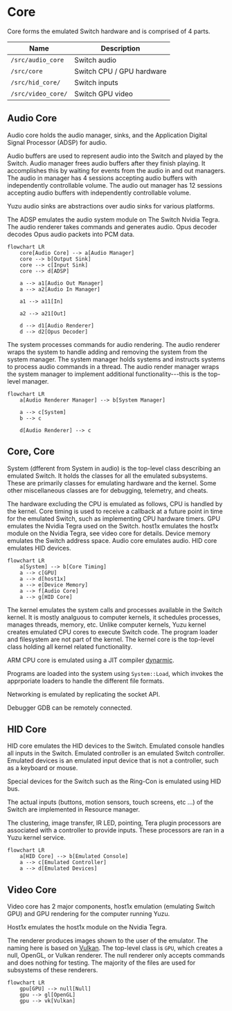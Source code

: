 # Core

Core forms the emulated Switch hardware and is comprised of 4 parts.

| Name | Description |
| - | - |
| `/src/audio_core`  | Switch audio |
| `/src/core`        | Switch CPU / GPU hardware |
| `/src/hid_core/`   | Switch inputs |
| `/src/video_core/` | Switch GPU video |

## Audio Core

Audio core holds the audio manager, sinks, and the Application Digital Signal Processor (ADSP) for audio.

Audio buffers are used to represent audio into the Switch and played by the Switch. Audio manager frees audio buffers after they finish playing. It accomplishes this by waiting for events from the audio in and out managers. The audio in manager has 4 sessions accepting audio buffers with independently controllable volume. The audio out manager has 12 sessions accepting audio buffers with independently controllable volume.

Yuzu audio sinks are abstractions over audio sinks for various platforms.

The ADSP emulates the audio system module on The Switch Nvidia Tegra. The audio renderer takes commands and generates audio. Opus decoder decodes Opus audio packets into PCM data.

```mermaid
flowchart LR
    core[Audio Core] --> a[Audio Manager]
    core --> b[Output Sink]
    core --> c[Input Sink]
    core --> d[ADSP]

    a --> a1[Audio Out Manager]
    a --> a2[Audio In Manager]

    a1 --> a11[In]

    a2 --> a21[Out]

    d --> d1[Audio Renderer]
    d --> d2[Opus Decoder]
```

The system processes commands for audio rendering. The audio renderer wraps the system to handle adding and removing the system from the system manager. The system manager holds systems and instructs systems to process audio commands in a thread. The audio render manager wraps the system manager to implement additional functionality---this is the top-level manager.

```mermaid
flowchart LR
    a[Audio Renderer Manager] --> b[System Manager]

    a --> c[System]
    b --> c

    d[Audio Renderer] --> c
```

## Core, Core

System (dfferent from System in audio) is the top-level class describing an emulated Switch. It holds the classes for all the emulated subsystems. These are primarily classes for emulating hardware and the kernel. Some other miscellaneous classes are for debugging, telemetry, and cheats.

The hardware excluding the CPU is emulated as follows, CPU is handled by the kernel. Core timing is used to receive a callback at a future point in time for the emulated Switch, such as implementing CPU hardware timers. GPU emulates the Nvidia Tegra used on the Switch. host1x emulates the host1x module on the Nvidia Tegra, see video core for details. Device memory emulates the Switch address space. Audio core emulates audio. HID core emulates HID devices.

```mermaid
flowchart LR
    a[System] --> b[Core Timing]
    a --> c[GPU]
    a --> d[host1x]
    a --> e[Device Memory]
    a --> f[Audio Core]
    a --> g[HID Core]
```

The kernel emulates the system calls and processes available in the Switch kernel. It is mostly analguous to computer kernels, it schedules processes, manages threads, memory, etc. Unlike computer kernels, Yuzu kernel creates emulated CPU cores to execute Switch code. The program loader and filesystem are not part of the kernel. The kernel core is the top-level class holding all kernel related functionality.

ARM CPU core is emulated using a JIT compiler [dynarmic](https://github.com/yuzu-mirror/dynarmic).

Programs are loaded into the system using `System::Load`, which invokes the apprporiate loaders to handle the different file formats.

Networking is emulated by replicating the socket API.

Debugger GDB can be remotely connected.

## HID Core

HID core emulates the HID devices to the Switch. Emulated console handles all inputs in the Switch. Emulated controller is an emulated Switch controller. Emulated devices is an emulated input device that is not a controller, such as a keyboard or mouse.

Special devices for the Switch such as the Ring-Con is emulated using HID bus.

The actual inputs (buttons, motion sensors, touch screens, etc ...) of the Switch are implemented in Resource manager.

The clustering, image transfer, IR LED, pointing, Tera plugin processors are associated with a controller to provide inputs. These processors are ran in a Yuzu kernel service.

```mermaid
flowchart LR
    a[HID Core] --> b[Emulated Console]
    a --> c[Emulated Controller]
    a --> d[Emulated Devices]
```

## Video Core

Video core has 2 major components, host1x emulation (emulating Switch GPU) and GPU rendering for the computer running Yuzu.

Host1x emulates the host1x module on the Nvidia Tegra.

The renderer produces images shown to the user of the emulator. The naming here is based on [Vulkan](https://docs.vulkan.org/guide/latest/decoder_ring.html). The top-level class is `GPU`, which creates a null, OpenGL, or Vulkan renderer. The null renderer only accepts commands and does nothing for testing. The majority of the files are used for subsystems of these renderers.

```mermaid
flowchart LR
    gpu[GPU] --> null[Null]
    gpu --> gl[OpenGL]
    gpu --> vk[Vulkan]
```
